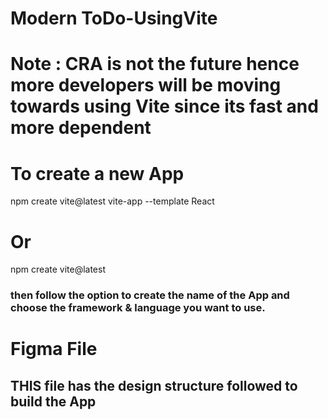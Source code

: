 # Modern ToDo-UsingVite

# Note : CRA is not the future hence more developers will be moving towards using Vite since its fast and more dependent

# To create a new App
npm create vite@latest vite-app --template React

# Or
npm create vite@latest 

### then follow the option to create the name of the App and choose the framework & language you want to use.

# Figma File
## THIS file has the design structure followed to build the App


